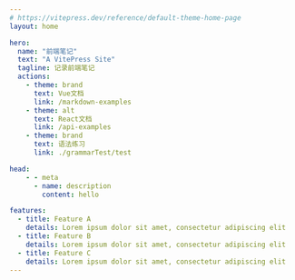 ```yaml
---
# https://vitepress.dev/reference/default-theme-home-page
layout: home

hero:
  name: "前端笔记"
  text: "A VitePress Site"
  tagline: 记录前端笔记
  actions:
    - theme: brand
      text: Vue文档
      link: /markdown-examples
    - theme: alt
      text: React文档
      link: /api-examples
    - theme: brand
      text: 语法练习
      link: ./grammarTest/test

head:
    - - meta
      - name: description
        content: hello

features:
  - title: Feature A
    details: Lorem ipsum dolor sit amet, consectetur adipiscing elit
  - title: Feature B
    details: Lorem ipsum dolor sit amet, consectetur adipiscing elit
  - title: Feature C
    details: Lorem ipsum dolor sit amet, consectetur adipiscing elit
---
```


